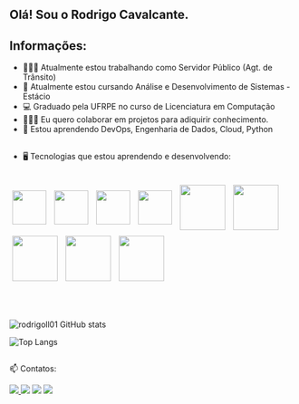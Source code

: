 ## Olá! Sou o Rodrigo Cavalcante.

<h2 align="left">Informações:</h2>
  
- 👮🏼‍♂️ Atualmente estou trabalhando como Servidor Público (Agt. de Trânsito)
- 🌱 Atualmente estou cursando Análise e Desenvolvimento de Sistemas - Estácio
- 💻 Graduado pela UFRPE no curso de Licenciatura em Computação
- 🧑🏼‍💻 Eu quero colaborar em projetos para adiquirir conhecimento.
- 🤔 Estou aprendendo DevOps, Engenharia de Dados, Cloud, Python

##
  
- 🖥️ Tecnologias que estou aprendendo e desenvolvendo:

<div style="display: inline_block"><br>
  <img align="center" height="60" width="60" src="https://cdn.jsdelivr.net/gh/devicons/devicon/icons/html5/html5-plain-wordmark.svg" vspace="5" hspace="5"/>
  <img align="center" height="60" width="60" src="https://cdn.jsdelivr.net/gh/devicons/devicon/icons/css3/css3-plain-wordmark.svg" vspace="5" hspace="5"/>
  <img align="center" height="60" width="60" src="https://cdn.jsdelivr.net/gh/devicons/devicon/icons/javascript/javascript-original.svg" vspace="5" hspace="5"/>
  <img align="center" height="60" width="60" src="https://cdn.jsdelivr.net/gh/devicons/devicon/icons/python/python-original.svg" vspace="5" hspace="5"/>
  <img align="center" height="80" width="80" src="https://cdn.jsdelivr.net/gh/devicons/devicon/icons/amazonwebservices/amazonwebservices-plain-wordmark.svg" vspace="5" hspace="5"/>
  <img align="center" height="80" width="80" src="https://cdn.jsdelivr.net/gh/devicons/devicon/icons/googlecloud/googlecloud-original.svg" vspace="5" hspace="5"/>
  <img align="center" height="80" width="80" src="https://cdn.jsdelivr.net/gh/devicons/devicon/icons/azure/azure-original-wordmark.svg" vspace="5" hspace="5"/>         
  <img align="center" height="80" width="80" src="https://cdn.jsdelivr.net/gh/devicons/devicon/icons/oracle/oracle-original.svg" vspace="5" hspace="5"/>
  <img align="center" height="80" width="80" src="https://cdn.jsdelivr.net/gh/devicons/devicon/icons/ubuntu/ubuntu-plain-wordmark.svg" vspace="5" hspace="5"/>
</div><br><br>   

##

![rodrigoll01 GitHub stats](https://github-readme-stats.vercel.app/api?username=rodrigoll01&show_icons=true&theme=transparent)

![Top Langs](https://github-readme-stats.vercel.app/api/top-langs/?username=rodrigoll01&hide_progress=true)

##

📫 Contatos:

<div>
  <a href="https://instagram.com/rodrigoll01" target="_blank"><img src="https://img.shields.io/badge/Instagram-E4405F?style=for-the-badge&logo=instagram&logoColor=white target="_blank">   </a>
  <a href = "mailto:tux.mcl@gmail.com" target="_blank"><img src="https://img.shields.io/badge/Gmail-D14836?style=for-the-badge&logo=gmail&logoColor=white" target="_blank"></a>
  <a href="https://www.linkedin.com/in/rodrigo-lima-cavalcante" target="_blank"><img src="https://img.shields.io/badge/LinkedIn-0077B5?style=for-the-badge&logo=linkedin&logoColor=white     target="_blank"></a>
  <a href="https://twitter.com/Rodrigoll01" target="_blank"><img src="https://img.shields.io/badge/Twitter-1DA1F2?style=for-the-badge&logo=twitter&logoColor=white target="_blank">   </a>
</div>

